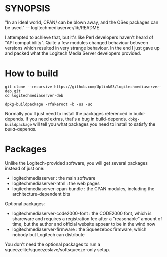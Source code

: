 SYNOPSIS
========

"In an ideal world, CPAN/ can be blown away, and the OSes packages can be used." -- logitechmediaserver/lib/README

I attempted to achieve that, but it's like Perl developers haven't heard of "API compatibility". Quite a few modules changed behaviour between versions which resulted in very strange behaviour. In the end I just gave up and packed what the Logitech Media Server developers provided.

How to build
============

	git clone --recursive https://github.com/Uplink03/logitechmediaserver-deb.git
	cd logitechmediaserver-deb
	
	dpkg-buildpackage -rfakeroot -b -us -uc

Normally you'll just need to install the packages referenced in build-depends. If you need extras, that's a bug in build-depends. `dpkg-buildpackage` will tell you what packages you need to install to satisfy the build-depends.

Packages
========

Unlike the Logitech-provided software, you will get several packages instead of just one:
- logitechmediaserver : the main software
- logitechmediaserver-html : the web pages
- logitechmediaserver-cpan-bundle : the CPAN modules, including the architecture-dependent bits

Optional packages:
- logitechmediaserver-code2000-font : the CODE2000 font, which is shareware and requires a registration fee after a "reasonable" amount of time, but the author and official website appear to be in the wind now
- logitechmediaserver-firmware : the Squeezebox firmware, which nobody but Logitech can distribute

You don't need the optional packages to run a squeezelite/squeezeslave/softsqueeze-only setup.
